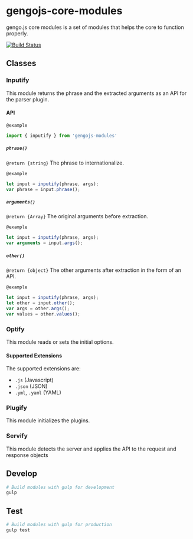 # gengojs-core-modules

gengo.js core modules is a set of modules that helps the core to function properly.

[![Build Status](https://travis-ci.org/iwatakeshi/gengojs-core-modules.svg)](https://travis-ci.org/iwatakeshi/gengojs-core-modules)

## Classes

### Inputify

This module returns the phrase and the extracted arguments
as an API for the parser plugin.

#### API

`@example`

```javascript
import { inputify } from 'gengojs-modules'
```

##### `phrase()`

`@return {string}` The phrase to internationalize.

`@example`

```javascript
let input = inputify(phrase, args);
var phrase = input.phrase();
```
##### `arguments()`

`@return {Array}` The original arguments before extraction.

`@example`

```javascript
let input = inputify(phrase, args);
var arguments = input.args();
```
##### `other()`

`@return {object}` The other arguments after extraction in the form of
an API.

`@example`

```javascript
let input = inputify(phrase, args);
let other = input.other();
var args = other.args();
var values = other.values();
```
### Optify

This module reads or sets the initial options.

#### Supported Extensions

The supported extensions are:
* `.js` (Javascript)
* `.json` (JSON)
* `.yml`, `.yaml` (YAML)

### Plugify

This module initializes the plugins.

### Servify

This module detects the server and applies the API to the
request and response objects

## Develop

```bash
# Build modules with gulp for development
gulp
```

## Test

```bash
# Build modules with gulp for production
gulp test
```